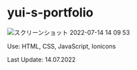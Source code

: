 # yui-s-portfolio

![スクリーンショット 2022-07-14 14 09 53](https://user-images.githubusercontent.com/92433326/178979205-23a6a917-3a94-433d-8757-17bcb4866d90.jpg)

Use: HTML, CSS, JavaScript, Ionicons 

Last Update: 14.07.2022
